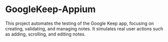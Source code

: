 # GoogleKeep-Appium
This project automates the testing of the Google Keep app, focusing on creating, validating, and managing notes. It simulates real user actions such as adding, scrolling, and editing notes.
